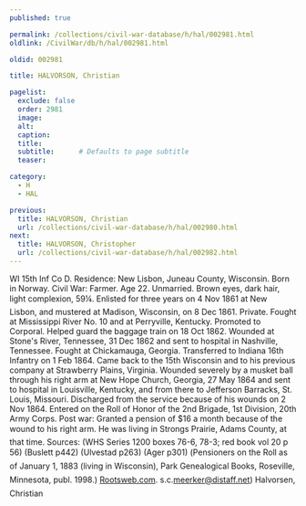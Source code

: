 ```yaml
---
published: true

permalink: /collections/civil-war-database/h/hal/002981.html
oldlink: /CivilWar/db/h/hal/002981.html

oldid: 002981

title: HALVORSON, Christian

pagelist:
  exclude: false
  order: 2981
  image: 
  alt:
  caption:
  title:
  subtitle:      # Defaults to page subtitle
  teaser:

category: 
  - H 
  - HAL

previous:
  title: HALVORSON, Christian
  url: /collections/civil-war-database/h/hal/002980.html  
next:
  title: HALVORSON, Christopher
  url: /collections/civil-war-database/h/hal/002982.html   
---
```

WI 15th Inf Co D. Residence: New Lisbon, Juneau County, Wisconsin. Born in Norway. Civil War: Farmer. Age 22. Unmarried. Brown eyes, dark hair, light complexion, 5&#146;9&frac14;&#148;. Enlisted for three years on 4 Nov 1861 at New Lisbon, and mustered at Madison, Wisconsin, on 8 Dec 1861. Private. Fought at Mississippi River No. 10 and at Perryville, Kentucky. Promoted to Corporal. Helped guard the baggage train on 18 Oct 1862. Wounded at Stone&#39;s River, Tennessee, 31 Dec 1862 and sent to hospital in Nashville, Tennessee. Fought at Chickamauga, Georgia. Transferred to Indiana 16th Infantry on 1 Feb 1864. Came back to the 15th Wisconsin and to his previous company at Strawberry Plains, Virginia. Wounded severely by a musket ball through his right arm at New Hope Church, Georgia, 27 May 1864 and sent to hospital in Louisville, Kentucky, and from there to Jefferson Barracks, St. Louis, Missouri. Discharged from the service because of his wounds on 2 Nov 1864. Entered on the Roll of Honor of the 2nd Brigade, 1st Division, 20th Army Corps. Post war: Granted a pension of $16 a month because of the wound to his right arm. He was living in Strong&#146;s Prairie, Adams County, at that time. Sources: (WHS Series 1200 boxes 76-6, 78-3; red book vol 20 p 56) (Buslett p442) (Ulvestad p263) (Ager p301) (&#147;Pensioners on the Roll as of January 1, 1883 (living in Wisconsin)&#148;, Park Genealogical Books, Roseville, Minnesota, publ. 1998.) [Rootsweb.com](http://Rootsweb.com/). s.c.[meerker@distaff.net](mailto:meerker@distaff.net)) &#147;Halvorsen, Christian&#148;